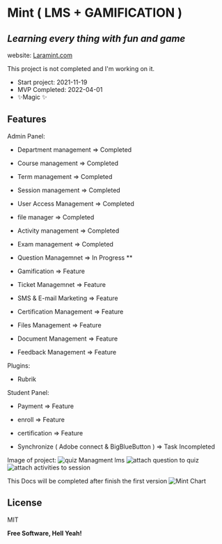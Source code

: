 
# Mint ( LMS + GAMIFICATION )
## _Learning every thing with fun and game_

website: [Laramint.com](https://laramint.com)

This project is not completed and I'm working on it. 

- Start project: 2021-11-19
- MVP Completed: 2022-04-01
- ✨Magic ✨ 

## Features

Admin Panel:
- Department management => Completed
- Course management => Completed
- Term management => Completed

- Session management => Completed
- User Access Management => Completed
- file manager => Completed
- Activity management => Completed
- Exam management => Completed
- Question Managemnet => In Progress **
- Gamification  => Feature
- Ticket Managemnet => Feature
- SMS & E-mail Marketing => Feature
- Certification Management => Feature
- Files Management => Feature
- Document Management => Feature
- Feedback Management => Feature

Plugins: 
- Rubrik

Student Panel:
- Payment => Feature
- enroll => Feature
- certification => Feature

- Synchronize ( Adobe connect & BigBlueButton ) => Task Incompleted

Image of project:
![quiz Managment lms](https://github.com/arashactive/mint-lms-laravel/raw/main/public/img/imageQuiz.png)
![attach question to quiz](https://github.com/arashactive/mint-lms-laravel/raw/main/public/img/questions.png)
![attach activities to session](https://github.com/arashactive/mint-lms-laravel/raw/main/public/img/sessionAttach.png)

This Docs will be completed after finish the first version
![Mint Chart](https://github.com/arashactive/mint-lms-laravel/raw/main/public/img/MintImage.png)


## License

MIT

**Free Software, Hell Yeah!**